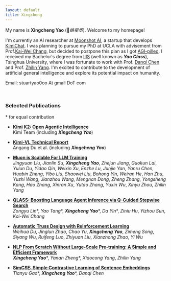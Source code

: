 ```yaml
---
layout: default
title: Xingcheng
---
```


My name is **Xingcheng Yao** (*姚星丞*). Welcome to my homepage!

I'm currently an AI researcher at [Moonshot AI](https://www.moonshot.cn/), a startup that develops [KimiChat](https://kimi.moonshot.cn/). I was planning to pursue my PhD at UCLA with advisement from Prof.[Kai-Wei Chang](https://web.cs.ucla.edu/~kwchang/), but decided to postpone this plan as I got [AGI-pilled](https://www.kimi.com/share/d10r992av1fdtpp6ikag). I received my Bachelor's degree from [IIIS](https://iiis.tsinghua.edu.cn/en/) (well known as ***Yao Class***), Tsinghua University, where I was fortunate to work with Prof. [Danqi Chen](https://www.cs.princeton.edu/~danqic/) and Prof. [Zhilin Yang](https://kimiyoung.github.io/). I'm excited to contribute to the development of artificial general intelligence and explore its potential impact on humanity.

Email: stuartyao0oo At gmail DoT com

<br/>

### Selected Publications
\* for equal contribution
- **[Kimi K2: Open Agentic Intelligence](https://arxiv.org/abs/2507.20534)** <br/>
Kimi Team (including ***Xingcheng Yao***)

- **[Kimi-VL Technical Report](https://arxiv.org/abs/2504.07491v1)** <br/>
Angang Du et al. (including ***Xingcheng Yao***)

- **[Muon is Scalable For LLM Training](https://arxiv.org/abs/2502.16982)** <br/>
*Jingyuan Liu*, *Jianlin Su*, ***Xingcheng Yao***, *Zhejun Jiang*, *Guokun Lai*, *Yulun Du*, *Yidao Qin*, *Weixin Xu*, *Enzhe Lu*, *Junjie Yan*, *Yanru Chen*, *Huabin Zheng*, *Yibo Liu*, *Shaowei Liu*, *Bohong Yin*, *Weiran He*, *Han Zhu*, *Yuzhi Wang*, *Jianzhou Wang*, *Mengnan Dong*, *Zheng Zhang*, *Yongsheng Kang*, *Hao Zhang*, *Xinran Xu*, *Yutao Zhang*, *Yuxin Wu*, *Xinyu Zhou*, *Zhilin Yang*

- **[QLASS: Boosting Language Agent Inference via Q-Guided Stepwise Search](https://arxiv.org/abs/2502.02584)** <br/>
*Zongyu Lin*\*, *Yao Tang*\*, ***Xingcheng Yao***\*, *Da Yin*\*, *Ziniu Hu*, *Yizhou Sun*, *Kai-Wei Chang*

- **[Automatic Truss Design with Reinforcement Learning](https://arxiv.org/abs/2306.15182)** <br/>
*Weihua Du*, *Jinglun Zhao*, *Chao Yu*, ***Xingcheng Yao***, *Zimeng Song*, *Siyang Wu*, *Ruifeng Luo*, *Zhiyuan Liu*, *Xianzhong Zhao*, *Yi Wu*

- **[NLP From Scratch Without Large-Scale Pre-training: A Simple and Efficient Framework](https://arxiv.org/abs/2111.04130)** <br/>
***Xingcheng Yao***\*, *Yanan Zheng*\*, *Xiaocong Yang*, *Zhilin Yang*

- **[SimCSE: Simple Contrastive Learning of Sentence Embeddings](https://arxiv.org/abs/2104.08821)** <br/> 
*Tianyu Gao*\*, ***Xingcheng Yao***\*, *Danqi Chen*

<br/>

<!-- ### Projects
I'm quite proud of my final projects in several college courses:
- **[Cross Sentence Relation Extraction](https://yaoxingcheng.github.io/thesis/ai_final.pdf)** (*Artificial Intelligence*)
- **[Texi-Passenger Matching Process](https://yaoxingcheng.github.io/thesis/network_science.pdf)** (*Network Science*)
- **[Strategy Transitivity in Zero-Sum Games](https://yaoxingcheng.github.io/thesis/game_theory.pdf)** (*Game Theory*)
- **[Truss Layout Optimization with Deep Reinforcement Learning](https://yaoxingcheng.github.io/thesis/summer_thesis.pdf)**

Apart from course projects, I also participated in several group projects:
- **[COVID-Dashborad](https://covid-dashboard.aminer.cn)**: a visualization platform for pandemic data, winner of Tsinghua Chanllenge Cup, second prize
- **[FatefulStars](https://github.com/yaoxingcheng/FatefulStars)**: a video game based on physical gravity, first place winner of [HackPKU 2021](https://www.hackpku.com/) -->
